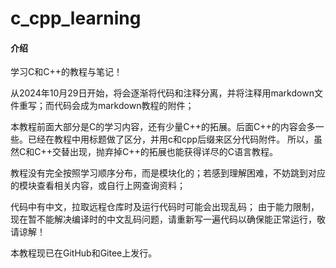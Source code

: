 # c_cpp_learning

#### 介绍
学习C和C++的教程与笔记！

从2024年10月29日开始，将会逐渐将代码和注释分离，并将注释用markdown文件重写；而代码会成为markdown教程的附件；

本教程前面大部分是C的学习内容，还有少量C++的拓展。后面C++的内容会多一些。已经在教程中用标题做了区分，并用c和cpp后缀来区分代码附件。
所以，虽然C和C++交替出现，抛弃掉C++的拓展也能获得详尽的C语言教程。

教程没有完全按照学习顺序分布，而是模块化的；若感到理解困难，不妨跳到对应的模块查看相关内容，或自行上网查询资料；

代码中有中文，拉取远程仓库时及运行代码时可能会出现乱码；
由于能力限制，现在暂不能解决编译时的中文乱码问题，请重新写一遍代码以确保能正常运行，敬请谅解！

本教程现已在GitHub和Gitee上发行。